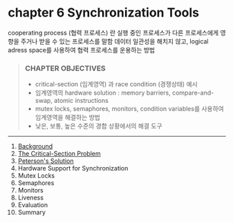 # chapter 6 Synchronization Tools

cooperating process (협력 프로세스) 란 실행 중인 프로세스가 다른 프로세스에게 영향을 주거나 받을 수 있는 프로세스를 말함
데이터 일관성을 해치지 않고, logical adress space를 사용하여 협력 프로세스를 운용하는 방법

> ### CHAPTER OBJECTIVES
>
> - critical-section (임계영역) 과 race condition (경쟁상태) 예시
> - 임계영역의 hardware solution : memory barriers, compare-and-swap, atomic instructions
> - mutex locks, semaphores, monitors, condition variables를 사용하여 임계영역을 해결하는 방법
> - 낮은, 보통, 높은 수준의 경합 상황에서의 해결 도구

---

1. [Background](1_Background/README.md)
2. [The Critical-Section Problem](2_The_Critical_Section_Problem/README.md)
3. [Peterson's Solution](3_Peterson's_Solution/README.md)
4. Hardware Support for Synchronization
5. Mutex Locks
6. Semaphores
7. Monitors
8. Liveness
9. Evaluation
10. Summary
